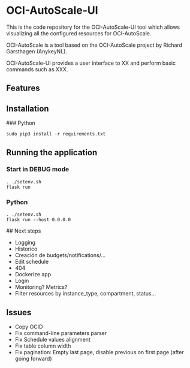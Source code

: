 # OCI-AutoScale-UI

This is the code repository for the OCI-AutoScale-UI tool which allows visualizing all the configured resources for OCI-AutoScale.

OCI-AutoScale is a tool based on the OCI-AutoScale project by Richard Garsthagen (AnykeyNL).

OCI-AutoScale-UI provides a user interface to XX and perform basic commands such as XXX.

## Features

## Installation

### Python
```
sudo pip3 install -r requirements.txt
```

## Running the application

### Start in DEBUG mode
```
. ./setenv.sh
flask run
```

### Python
```
. ./setenv.sh
flask run --host 0.0.0.0
```

## Next steps
- Logging
- Historico
- Creación de budgets/notifications/...
- Edit schedule
- 404
- Dockerize app
- Login
- Monitoring? Metrics?
- Filter resources by instance_type, compartment, status...

## Issues
- Copy OCID
- Fix command-line parameters parser
- Fix Schedule values alignment
- Fix table column width
- Fix pagination: Empty last page, disable previous on first page (after going forward)